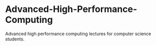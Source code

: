 # Advanced-High-Performance-Computing
Advanced high performance computing lectures for computer science students.

